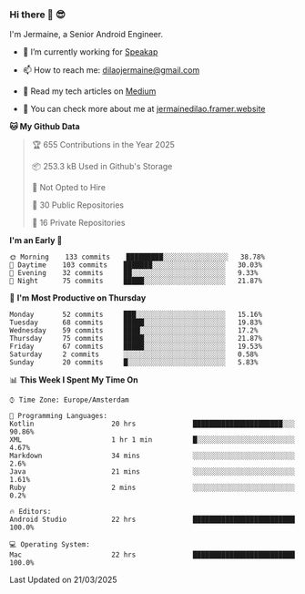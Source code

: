 ### Hi there 👋 😎
I'm Jermaine, a Senior Android Engineer.

- 🔭 I’m currently working for [Speakap](https://www.speakap.com/)

- 📫 How to reach me: dilaojermaine@gmail.com

- 📖 Read my tech articles on [Medium](https://jermainedilao.medium.com/)

- 👀 You can check more about me at [jermainedilao.framer.website](https://jermainedilao.framer.website)

<!--
**jermainedilao/jermainedilao** is a ✨ _special_ ✨ repository because its `README.md` (this file) appears on your GitHub profile.

Here are some ideas to get you started:

- 🔭 I’m currently working on ...
- 🌱 I’m currently learning ...
- 👯 I’m looking to collaborate on ...
- 🤔 I’m looking for help with ...
- 💬 Ask me about ...
- 📫 How to reach me: ...
- 😄 Pronouns: ...
- ⚡ Fun fact: ...
-->

<!--START_SECTION:waka-->
**🐱 My Github Data** 

> 🏆 655 Contributions in the Year 2025
 > 
> 📦 253.3 kB Used in Github's Storage 
 > 
> 🚫 Not Opted to Hire
 > 
> 📜 30 Public Repositories 
 > 
> 🔑 16 Private Repositories  
 > 
**I'm an Early 🐤** 

```text
🌞 Morning    133 commits    █████████░░░░░░░░░░░░░░░░   38.78% 
🌆 Daytime    103 commits    ███████░░░░░░░░░░░░░░░░░░   30.03% 
🌃 Evening    32 commits     ██░░░░░░░░░░░░░░░░░░░░░░░   9.33% 
🌙 Night      75 commits     █████░░░░░░░░░░░░░░░░░░░░   21.87%

```
📅 **I'm Most Productive on Thursday** 

```text
Monday       52 commits     ███░░░░░░░░░░░░░░░░░░░░░░   15.16% 
Tuesday      68 commits     █████░░░░░░░░░░░░░░░░░░░░   19.83% 
Wednesday    59 commits     ████░░░░░░░░░░░░░░░░░░░░░   17.2% 
Thursday     75 commits     █████░░░░░░░░░░░░░░░░░░░░   21.87% 
Friday       67 commits     █████░░░░░░░░░░░░░░░░░░░░   19.53% 
Saturday     2 commits      ░░░░░░░░░░░░░░░░░░░░░░░░░   0.58% 
Sunday       20 commits     █░░░░░░░░░░░░░░░░░░░░░░░░   5.83%

```


📊 **This Week I Spent My Time On** 

```text
⌚︎ Time Zone: Europe/Amsterdam

💬 Programming Languages: 
Kotlin                   20 hrs              ██████████████████████░░░   90.86% 
XML                      1 hr 1 min          █░░░░░░░░░░░░░░░░░░░░░░░░   4.67% 
Markdown                 34 mins             ░░░░░░░░░░░░░░░░░░░░░░░░░   2.6% 
Java                     21 mins             ░░░░░░░░░░░░░░░░░░░░░░░░░   1.61% 
Ruby                     2 mins              ░░░░░░░░░░░░░░░░░░░░░░░░░   0.2%

🔥 Editors: 
Android Studio           22 hrs              █████████████████████████   100.0%

💻 Operating System: 
Mac                      22 hrs              █████████████████████████   100.0%

```


 Last Updated on 21/03/2025
<!--END_SECTION:waka-->
